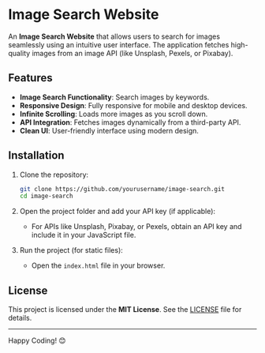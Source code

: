 # Image Search Website

An **Image Search Website** that allows users to search for images seamlessly using an intuitive user interface. The application fetches high-quality images from an image API (like Unsplash, Pexels, or Pixabay).

## Features

- **Image Search Functionality**: Search images by keywords.
- **Responsive Design**: Fully responsive for mobile and desktop devices.
- **Infinite Scrolling**: Loads more images as you scroll down.
- **API Integration**: Fetches images dynamically from a third-party API.
- **Clean UI**: User-friendly interface using modern design.

## Installation

1. Clone the repository:
   ```bash
   git clone https://github.com/yourusername/image-search.git
   cd image-search
   ```

2. Open the project folder and add your API key (if applicable):
   - For APIs like Unsplash, Pixabay, or Pexels, obtain an API key and include it in your JavaScript file.

3. Run the project (for static files):
   - Open the `index.html` file in your browser.
 ## License

This project is licensed under the **MIT License**. See the [LICENSE](LICENSE) file for details.

---

Happy Coding! 😊

